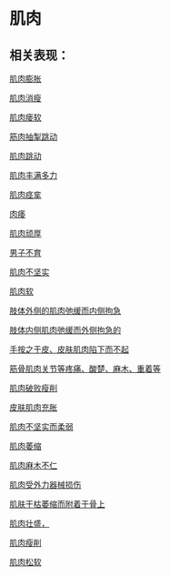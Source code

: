 # 肌肉## 相关表现：[肌肉膨胀](https://zuoye.gmzyh.com/search?key=肌肉膨胀)[肌肉消瘦](https://zuoye.gmzyh.com/search?key=肌肉消瘦)[肌肉瘘软](https://zuoye.gmzyh.com/search?key=肌肉瘘软)[筋肉抽掣跳动](https://zuoye.gmzyh.com/search?key=筋肉抽掣跳动)[肌肉跳动](https://zuoye.gmzyh.com/search?key=肌肉跳动)[肌肉丰满多力](https://zuoye.gmzyh.com/search?key=肌肉丰满多力)[肌肉痉挛](https://zuoye.gmzyh.com/search?key=肌肉痉挛)[肉痿](https://zuoye.gmzyh.com/search?key=肉痿)[肌肉顽厚](https://zuoye.gmzyh.com/search?key=肌肉顽厚)[男子不育](https://zuoye.gmzyh.com/search?key=男子不育)[肌肉不坚实](https://zuoye.gmzyh.com/search?key=肌肉不坚实)[肌肉软](https://zuoye.gmzyh.com/search?key=肌肉软)[肢体外侧的肌肉弛缓而内侧拘急](https://zuoye.gmzyh.com/search?key=肢体外侧的肌肉弛缓而内侧拘急)[肢体内侧肌肉弛缓而外侧拘急的](https://zuoye.gmzyh.com/search?key=肢体内侧肌肉弛缓而外侧拘急的)[手按之于皮、皮肤肌肉陷下而不起](https://zuoye.gmzyh.com/search?key=手按之于皮、皮肤肌肉陷下而不起)[筋骨肌肉关节等疼痛、酸楚、麻木、重着等](https://zuoye.gmzyh.com/search?key=筋骨肌肉关节等疼痛、酸楚、麻木、重着等)[肌肉破败瘦削](https://zuoye.gmzyh.com/search?key=肌肉破败瘦削)[皮肤肌肉充胀](https://zuoye.gmzyh.com/search?key=皮肤肌肉充胀)[肌肉不坚实而柔弱](https://zuoye.gmzyh.com/search?key=肌肉不坚实而柔弱)[肌肉萎缩](https://zuoye.gmzyh.com/search?key=肌肉萎缩)[肌肉麻木不仁	](https://zuoye.gmzyh.com/search?key=肌肉麻木不仁	)[肌肉受外力器械损伤](https://zuoye.gmzyh.com/search?key=肌肉受外力器械损伤)[肌肤干枯萎缩而附着于骨上](https://zuoye.gmzyh.com/search?key=肌肤干枯萎缩而附着于骨上)[肌肉壮盛，](https://zuoye.gmzyh.com/search?key=肌肉壮盛，)[肌肉瘦削](https://zuoye.gmzyh.com/search?key=肌肉瘦削)[肌肉松软](https://zuoye.gmzyh.com/search?key=肌肉松软)